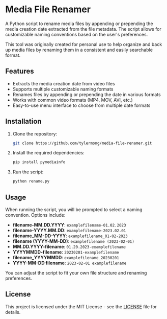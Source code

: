 # Media File Renamer

A Python script to rename media files by appending or prepending the media creation date extracted from the file metadata. The script allows for customizable naming conventions based on the user's preferences.

This tool was originally created for personal use to help organize and back up media files by renaming them in a consistent and easily searchable format.

## Features

- Extracts the media creation date from video files
- Supports multiple customizable naming formats
- Renames files by appending or prepending the date in various formats
- Works with common video formats (MP4, MOV, AVI, etc.)
- Easy-to-use menu interface to choose from multiple date formats

## Installation

1. Clone the repository:
   ```bash
   git clone https://github.com/tylermong/media-file-renamer.git
   ```

2. Install the required dependencies:
   ```bash
   pip install pymediainfo
   ```

3. Run the script:
   ```bash
   python rename.py
   ```

## Usage

When running the script, you will be prompted to select a naming convention. Options include:

- **filename-MM.DD.YYYY**: `examplefilename-01.02.2023`
- **filename-YYYY.MM.DD**: `examplefilename-2023.02.01`
- **filename_MM-DD-YYYY**: `examplefilename_01-02-2023`
- **filename (YYYY-MM-DD)**: `examplefilename (2023-02-01)`
- **MM.DD.YYYY-filename**: `01.20.2023-examplefilename`
- **YYYYMMDD-filename**: `20230201-examplefilename`
- **filename_YYYYMMDD**: `examplefilename_20230201`
- **YYYY-MM-DD filename**: `2023-02-01 examplefilename`

You can adjust the script to fit your own file structure and renaming preferences.

## License

This project is licensed under the MIT License - see the [LICENSE](LICENSE) file for details.
